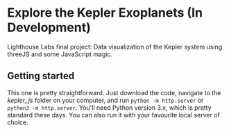 # Explore the Kepler Exoplanets (In Development)
Lighthouse Labs final project: Data visualization of the Kepler system using threeJS and some JavaScript magic.

## Getting started
This one is pretty straightforward. Just download the code, navigate to the _kepler_js_ folder on your computer, and run `python -m http.server` or `python3 -m http.server`. You'll need Python version 3.x, which is pretty standard these days. You can also run it with your favourite local server of choice.
